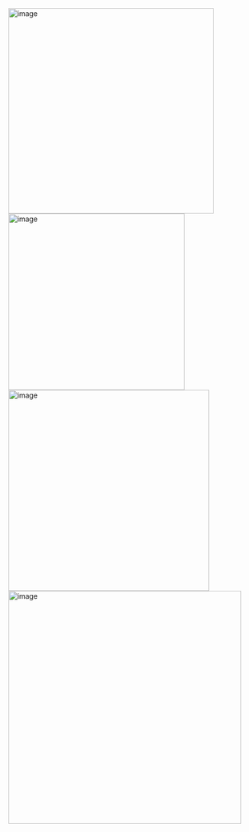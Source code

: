 <img width="410" alt="image" src="https://github.com/user-attachments/assets/12b9ca70-b007-4ab6-b90e-aa01cce7df42">

<img width="352" alt="image" src="https://github.com/user-attachments/assets/f09bffc2-b8b8-4776-bad5-ff1f1e7492a0">

<img width="401" alt="image" src="https://github.com/user-attachments/assets/a63cb82e-ae41-473a-8b5d-6d39785a712f">

<img width="465" alt="image" src="https://github.com/user-attachments/assets/13a48450-baf3-4c47-9cb5-ac2d9ebb658e">
